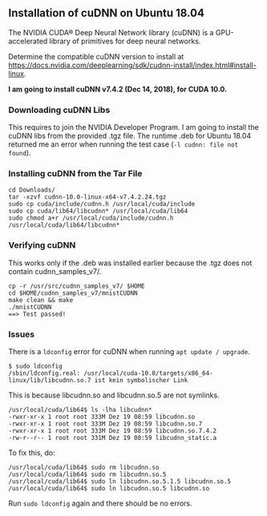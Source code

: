 ## Installation of cuDNN on Ubuntu 18.04

The NVIDIA CUDA® Deep Neural Network library (cuDNN) is a GPU-accelerated library of primitives for deep neural networks.

Determine the compatible cuDNN version to install at https://docs.nvidia.com/deeplearning/sdk/cudnn-install/index.html#install-linux.

**I am going to install cuDNN v7.4.2 (Dec 14, 2018), for CUDA 10.0.**

### Downloading cuDNN Libs

This requires to join the NVIDIA Developer Program. 
I am going to install the cuDNN libs from the provided .tgz file.
The runtime .deb for Ubuntu 18.04 returned me an error when running the test case (`-l cudnn: file not found`).

### Installing cuDNN from the Tar File

```
cd Downloads/
tar -xzvf cudnn-10.0-linux-x64-v7.4.2.24.tgz
sudo cp cuda/include/cudnn.h /usr/local/cuda/include
sudo cp cuda/lib64/libcudnn* /usr/local/cuda/lib64
sudo chmod a+r /usr/local/cuda/include/cudnn.h /usr/local/cuda/lib64/libcudnn*
```

### Verifying cuDNN

This works only if the .deb was installed earlier because the .tgz does not contain cudnn_samples_v7/.

```
cp -r /usr/src/cudnn_samples_v7/ $HOME
cd $HOME/cudnn_samples_v7/mnistCUDNN
make clean && make
./mnistCUDNN
==> Test passed!
```

### Issues

There is a `ldconfig` error for cuDNN when running `apt update / upgrade`.

```
$ sudo ldconfig
/sbin/ldconfig.real: /usr/local/cuda-10.0/targets/x86_64-linux/lib/libcudnn.so.7 ist kein symbolischer Link
```

This is because libcudnn.so and libcudnn.so.5 are not symlinks.

```
/usr/local/cuda/lib64$ ls -lha libcudnn*
-rwxr-xr-x 1 root root 333M Dez 19 08:59 libcudnn.so
-rwxr-xr-x 1 root root 333M Dez 19 08:59 libcudnn.so.7
-rwxr-xr-x 1 root root 333M Dez 19 08:59 libcudnn.so.7.4.2
-rw-r--r-- 1 root root 331M Dez 19 08:59 libcudnn_static.a
```

To fix this, do:

```
/usr/local/cuda/lib64$ sudo rm libcudnn.so
/usr/local/cuda/lib64$ sudo rm libcudnn.so.5
/usr/local/cuda/lib64$ sudo ln libcudnn.so.5.1.5 libcudnn.so.5
/usr/local/cuda/lib64$ sudo ln libcudnn.so.5 libcudnn.so
```

Run `sudo ldconfig` again and there should be no errors.
